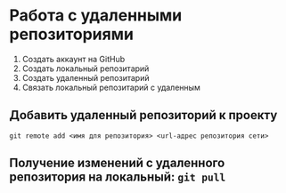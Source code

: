 # **Работа с удаленными репозиториями**

1. Создать аккаунт на GitHub
2. Создать локальный репозитарий
3. Создать удаленный репозитарий
4. Связать локальный репозитарий с удаленным

## Добавить удаленный репозиторий к проекту
```
git remote add <имя для репозитория> <url-адрес репозитория сети>
```
## Получение изменений с удаленного репозитория на локальный: `git pull`
